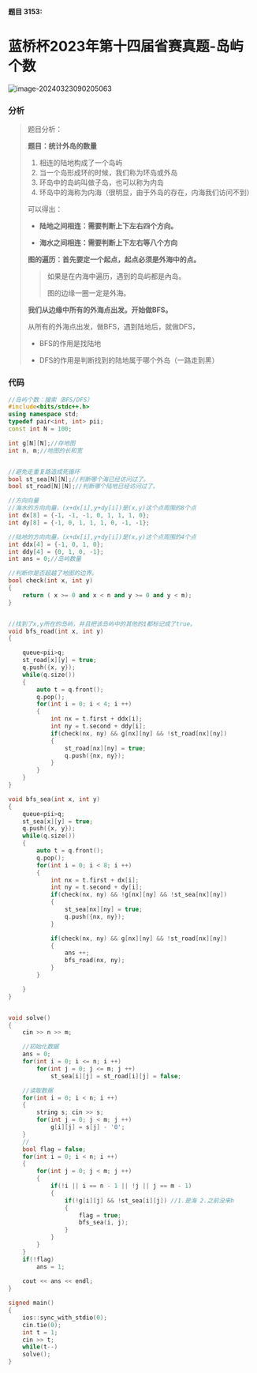 

**题目 3153:** 

# 蓝桥杯2023年第十四届省赛真题-岛屿个数

![image-20240323090205063](https://voyager0587.oss-cn-guangzhou.aliyuncs.com/%E7%AC%94%E8%AE%B0%E5%9B%BE%E7%89%87/202403230902098.png)





### 分析

> 题目分析：
>
> **题目：统计外岛的数量**
>
> 1. 相连的陆地构成了一个岛屿
> 2. 当一个岛形成环的时候，我们称为环岛或外岛
> 3. 环岛中的岛屿叫做子岛，也可以称为内岛
> 4. 环岛中的海称为内海（很明显，由于外岛的存在，内海我们访问不到）
>
> 可以得出：
>
> + **陆地之间相连：需要判断上下左右四个方向。**
>
> + **海水之间相连：需要判断上下左右等八个方向**
>
> 
>
> **图的遍历：首先要定一个起点，起点必须是外海中的点。**
>
> > 如果是在内海中遍历，遇到的岛屿都是內岛。
> >
> > 图的边缘一圈一定是外海。
>
> **我们从边缘中所有的外海点出发。开始做BFS。**
>
>  
>
>  从所有的外海点出发，做BFS，遇到陆地后，就做DFS，
>
> + BFS的作用是找陆地
>
> + DFS的作用是判断找到的陆地属于哪个外岛（一路走到黑）
>
>  
>
>  
>
>  



### 代码

```c++
//岛屿个数：搜索（BFS/DFS）
#include<bits/stdc++.h>
using namespace std;
typedef pair<int, int> pii;
const int N = 100;

int g[N][N];//存地图
int n, m;//地图的长和宽


//避免走重复路造成死循环
bool st_sea[N][N];//判断哪个海已经访问过了。
bool st_road[N][N];//判断哪个陆地已经访问过了。

//方向向量
//海水的方向向量，(x+dx[i],y+dy[i])是(x,y)这个点周围的8个点
int dx[8] = {-1, -1, -1, 0, 1, 1, 1, 0};
int dy[8] = {-1, 0, 1, 1, 1, 0, -1, -1};

//陆地的方向向量，(x+dx[i],y+dy[i])是(x,y)这个点周围的4个点
int ddx[4] = {-1, 0, 1, 0};
int ddy[4] = {0, 1, 0, -1};
int ans = 0;//岛屿数量

//判断你是否超越了地图的边界。
bool check(int x, int y)
{
	return ( x >= 0 and x < n and y >= 0 and y < m);		
}


//找到了x,y所在的岛屿，并且把该岛屿中的其他的1都标记成了true。
void bfs_road(int x, int y)
{

	queue<pii>q;
	st_road[x][y] = true;
	q.push({x, y});
	while(q.size())
	{
		auto t = q.front();
		q.pop();
		for(int i = 0; i < 4; i ++)
		{
			int nx = t.first + ddx[i];
			int ny = t.second + ddy[i];
			if(check(nx, ny) && g[nx][ny] && !st_road[nx][ny])
			{
				st_road[nx][ny] = true;
				q.push({nx, ny});
			}
		}
	}
}

void bfs_sea(int x, int y)
{
	queue<pii>q;
	st_sea[x][y] = true;
	q.push({x, y});
	while(q.size())
	{
		auto t = q.front();
		q.pop();
		for(int i = 0; i < 8; i ++)
		{	
			int nx = t.first + dx[i];
			int ny = t.second + dy[i];
			if(check(nx, ny) && !g[nx][ny] && !st_sea[nx][ny])
			{
				st_sea[nx][ny] = true;
				q.push({nx, ny});
			}

			if(check(nx, ny) && g[nx][ny] && !st_road[nx][ny])
			{
				ans ++;
				bfs_road(nx, ny);
			}
		}

	}
}


void solve()
{
	cin >> n >> m;

    //初始化数据
	ans = 0;
	for(int i = 0; i <= n; i ++)
		for(int j = 0; j <= m; j ++)
			st_sea[i][j] = st_road[i][j] = false;

    //读取数据
	for(int i = 0; i < n; i ++)
	{
		string s; cin >> s;
		for(int j = 0; j < m; j ++)
			g[i][j] = s[j] - '0';
	}
	//
	bool flag = false;
	for(int i = 0; i < n; i ++)
	{
		for(int j = 0; j < m; j ++)
		{
			if(!i || i == n - 1 || !j || j == m - 1)
			{
				if(!g[i][j] && !st_sea[i][j]) //1.是海 2.之前没来h
				{
					flag = true;
					bfs_sea(i, j);
				}
			}
		}
	}
	if(!flag)
		ans = 1;
	
	cout << ans << endl;
}	

signed main()
{
	ios::sync_with_stdio(0);
	cin.tie(0);
	int t = 1;
	cin >> t;
	while(t--)
	solve();
}

```





















































